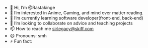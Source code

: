 - 👋 Hi, I’m @Rastakinge
- 👀 I’m interested in Anime, Gaming, and mind over matter reading.
- 🌱 I’m currently learning software developer(front-end, back-end) 
- 💞️ I’m looking to collaborate on advice and teaching projects
- 📫 How to reach me sirlegacy@skiff.com
- 😄 Pronouns: smh
- ⚡ Fun fact: 

<!---
Rastakinge/Rastakinge is a ✨ special ✨ repository because its `README.md` (this file) appears on your GitHub profile.
You can click the Preview link to take a look at your changes.
--->

